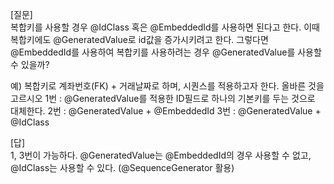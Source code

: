 [질문]<br/>
복합키를 사용할 경우 @IdClass 혹은 @EmbeddedId를 사용하면 된다고 한다. 이때 복합키에도 @GeneratedValue로 id값을 증가시키려고 한다. 그렇다면 @EmbeddedId를 사용하여 복합키를 사용하려는 경우 @GeneratedValue를 사용할 수 있을까?<br/>

예) 복합키로 계좌번호(FK) + 거래날짜로 하며, 시퀀스를 적용하고자 한다.
올바른 것을 고르시오
1번 : @GeneratedValue를 적용한 ID필드로 하나의 기본키를 두는 것으로 대체한다.
2번 : @GeneratedValue + @EmbeddedId
3번 : @GeneratedValue + @IdClass

[답]<br/>
1, 3번이 가능하다. 
@GeneratedValue는 @EmbeddedId의 경우 사용할 수 없고, @IdClass는 사용할 수 있다. (@SequenceGenerator 활용)

